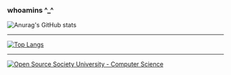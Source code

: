 ### whoamins ^_^
  
![Anurag's GitHub stats](https://github-readme-stats.vercel.app/api?username=whoamins&show_icons=true)
***
[![Top Langs](https://github-readme-stats.vercel.app/api/top-langs/?username=whoamins&langs_count=4)](https://github.com/anuraghazra/github-readme-stats&theme=radical)
***
[![Open Source Society University - Computer Science](https://img.shields.io/badge/OSSU-computer--science-blue.svg)](https://github.com/ossu/computer-science)

